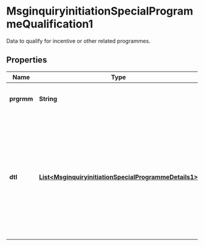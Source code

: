 

# MsginquiryinitiationSpecialProgrammeQualification1

Data to qualify for incentive or other related programmes.

## Properties

| Name | Type | Description | Notes |
|------------ | ------------- | ------------- | -------------|
|**prgrmm** | **String** | The name of the Special Program. |  [optional] |
|**dtl** | [**List&lt;MsginquiryinitiationSpecialProgrammeDetails1&gt;**](MsginquiryinitiationSpecialProgrammeDetails1.md) | Data about the Special Program associated with the transaction. The data is sent in a name-value pair: Special Program Data Name and Special Program Data Value. |  [optional] |



